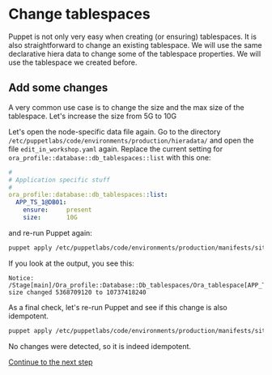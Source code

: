 # Change tablespaces

Puppet is not only very easy when creating (or ensuring) tablespaces. It is also straightforward to change an existing tablespace. We will use the same declarative hiera data to change some of the tablespace properties. We will use the tablespace we created before.

## Add some changes

A very common use case is to change the size and the max size of the tablespace. Let's increase the size from 5G to 10G  

Let's open the node-specific data file again. Go to the directory `/etc/puppetlabs/code/environments/production/hieradata/` and open the file `edit_in_workshop.yaml` again. Replace the current setting for `ora_profile::database::db_tablespaces::list` with this one:

```yaml
#
# Application specific stuff
#
ora_profile::database::db_tablespaces::list:
  APP_TS_1@DB01:
    ensure:     present
    size:       10G
```

and re-run Puppet again:

``` bash
puppet apply /etc/puppetlabs/code/environments/production/manifests/site.pp
```

If you look at the output, you see this:

```
Notice: /Stage[main]/Ora_profile::Database::Db_tablespaces/Ora_tablespace[APP_TS_1@DB01]/size: size changed 5368709120 to 10737418240
```

As a final check, let's re-run Puppet and see if this change is also idempotent.

``` bash
puppet apply /etc/puppetlabs/code/environments/production/manifests/site.pp
```

No changes were detected, so it is indeed idempotent.

[Continue to the next step](./3-more-tablespace-properties.md)
